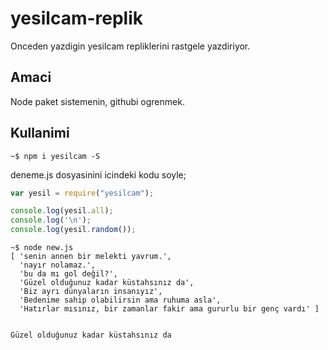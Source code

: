 # yesilcam-replik

Onceden yazdigin yesilcam repliklerini rastgele yazdiriyor.

## Amaci

Node paket sistemenin, githubi ogrenmek.

## Kullanimi


```console 
~$ npm i yesilcam -S
```

deneme.js dosyasinini icindeki kodu soyle;
```js
var yesil = require("yesilcam");

console.log(yesil.all);
console.log('\n');  
console.log(yesil.random());
```

```shell 
~$ node new.js
[ 'senin annen bir melekti yavrum.',
  'nayır nolamaz.',
  'bu da mı gol değil?',
  'Güzel olduğunuz kadar küstahsınız da',
  'Biz ayrı dünyaların insanıyız',
  'Bedenime sahip olabilirsin ama ruhuma asla',
  'Hatırlar mısınız, bir zamanlar fakir ama gururlu bir genç vardı' ]


Güzel olduğunuz kadar küstahsınız da
```


